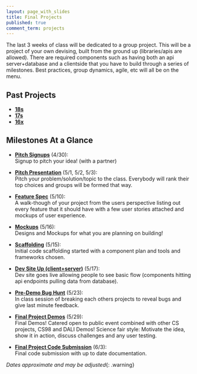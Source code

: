 ```yaml
---
layout: page_with_slides
title: Final Projects
published: true
comment_term: projects
---
```


The last 3 weeks of class will be dedicated to a group project.  This will be a project of your own devising, built from the ground up (libraries/apis are allowed).  There are required components such as having both an api server+database and a clientside that you have to build through a series of milestones. Best practices, group dynamics, agile, etc will all be on the menu.

## Past Projects

* [**18s**](18s)
* [**17s**](17s)
* [**16x**](16x)


## Milestones At a Glance

* **[Pitch Signups](pitch)** (4/30):<br><!--7/21/2016-->
  Signup to pitch your idea! (with a partner)

* **[Pitch Presentation](pitch)** (5/1, 5/2, 5/3):<br><!--7/28/2016-->
  Pitch your problem/solution/topic to the class. Everybody will rank their top choices and groups will be formed that way.

* **[Feature Spec](feature-spec)** (5/10):<br><!--8/9/2016-->
  A walk-though of your project from the users perspective listing out every feature that it should have with a few user stories attached and mockups of user experience.

* **[Mockups](mockups)** (5/16):<br><!--8/9/2016-->
  Designs and Mockups for what you are planning on building!

* **[Scaffolding](scaffolding)** (5/15):<br><!--8/11/2016-->
  Initial code scaffolding started with a component plan and tools and frameworks chosen.

* **[Dev Site Up (client+server)](dev-site)** (5/17):<br><!--8/16/2016-->
  Dev site goes live allowing people to see basic flow (components hitting api endpoints pulling data from database).

<!-- * **[Progress Pull Request](progress-pr)** (5/22):<br>
  Submit a Pull Request that you are proud of -->

* **[Pre-Demo Bug Hunt](bughunt)** (5/23):<br><!--8/18/2016-->
  In class session of breaking each others projects to reveal bugs and give last minute feedback.

* **[Final Project Demos](final)** (5/29):<br><!--8/24/2016-->
  Final Demos! Catered open to public event combined with other CS projects, CS98 and DALI Demos! Science fair style: Motivate the idea, show it in action, discuss challenges and any user testing.

* **[Final Project Code Submission](final-submission)** (6/3):<br>
  Final code submission with up to date documentation.


*Dates approximate and may be adjusted*{: .warning}
